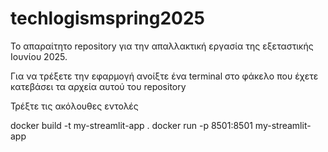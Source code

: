 # techlogismspring2025
Το απαραίτητο repository για την απαλλακτική εργασία της εξεταστικής Ιουνίου 2025.


Για να τρέξετε την εφαρμογή ανοίξτε ένα terminal στο φάκελο που έχετε κατεβάσει τα αρχεία αυτού του repository

Τρέξτε τις ακόλουθες εντολές

docker build -t my-streamlit-app .
docker run -p 8501:8501 my-streamlit-app

